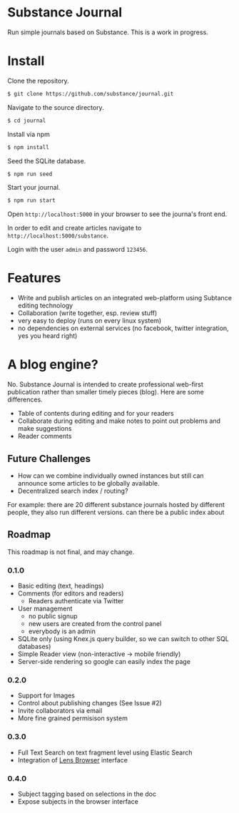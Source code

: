 # Substance Journal

Run simple journals based on Substance. This is a work in progress.

# Install

Clone the repository.

```bash
$ git clone https://github.com/substance/journal.git
```

Navigate to the source directory.

```bash
$ cd journal
```

Install via npm

```bash
$ npm install
```

Seed the SQLite database.

```bash
$ npm run seed
```

Start your journal.

```bash
$ npm run start
```

Open `http://localhost:5000` in your browser to see the journa's front end.

In order to edit and create articles navigate to `http://localhost:5000/substance`.

Login with the user `admin` and password `123456`.

# Features

- Write and publish articles on an integrated web-platform using Subtance editing technology
- Collaboration (write together, esp. review stuff)
- very easy to deploy (runs on every linux system)
- no dependencies on external services (no facebook, twitter integration, yes you heard right)

# A blog engine?

No. Substance Journal is intended to create professional web-first publication rather than smaller timely pieces (blog). Here are some differences.

- Table of contents during editing and for your readers
- Collaborate during editing and make notes to point out problems and make suggestions
- Reader comments

## Future Challenges

- How can we combine individually owned instances but still can announce some articles to be globally available. 
- Decentralized search index / routing?

For example: there are 20 different substance journals hosted by different people, they also run different versions. can there be a public index about 

## Roadmap

This roadmap is not final, and may change.

### 0.1.0

- Basic editing (text, headings)
- Comments (for editors and readers)
  - Readers authenticate via Twitter
- User management
  - no public signup
  - new users are created from the control panel
  - everybody is an admin
- SQLite only (using Knex.js query builder, so we can switch to other SQL databases)
- Simple Reader view (non-interactive -> mobile friendly)
- Server-side rendering so google can easily index the page

### 0.2.0

- Support for Images
- Control about publishing changes (See Issue #2)
- Invite collaborators via email
- More fine grained permisison system

### 0.3.0

- Full Text Search on text fragment level using Elastic Search
- Integration of [Lens Browser](https://medium.com/@_mql/self-host-a-scientific-journal-with-elife-lens-f420afb678aa) interface

### 0.4.0

- Subject tagging based on selections in the doc
- Expose subjects in the browser interface